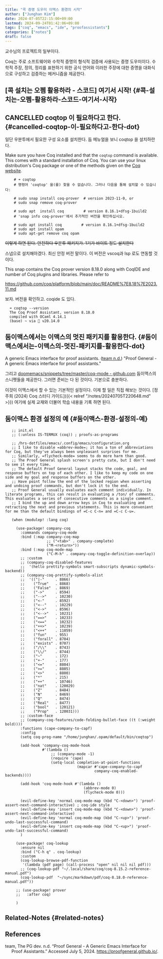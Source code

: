 ```yaml
---
title: "콕 증명 도우미 이맥스 환경의 시작"
author: ["Junghan Kim"]
date: 2024-07-05T22:15:00+09:00
lastmod: 2024-09-24T01:42:06+09:00
tags: ["coq", "emacs", "ide", "proofassistants"]
categories: ["notes"]
draft: false
---
```


교수님의 프로젝트의 일부이다.

Coq는 주로 소프트웨어와 수학적 증명의 형식적 검증에 사용되는 증명 도우미이다. 수학적 주장, 정의, 정리를 표현하기 위한 공식 언어와 이러한 주장에 대한 증명을 대화식으로 구성하고 검증하는 메커니즘을 제공한다.


## [콕 설치는 오펨 활용하라 - 스코드] 여기서 시작! {#콕-설치는-오펨-활용하라-스코드-여기서-시작}


## CANCELLED coqtop 이 필요하다고 한다. {#cancelled-coqtop-이-필요하다고-한다-dot}

일단 우분투에서 필요한 구성 요소를 설치한다. 둠 메뉴얼을 보니 coqtop 을 설치하란다.

Make sure you have Coq installed and that the `coqtop` command is available. This comes with a standard installation of Coq. You can use your linux distribution's Coq package or one of the methods given on the [Coq website](https://coq.inria.fr/download).

```shell
    # ➜ coqtop
    # 명령어 'coqtop' 을(를) 찾을 수 없습니다. 그러나 다음을 통해 설치할 수 있습니다:

    # sudo snap install coq-prover  # version 2023-11-0, or
    # sudo snap remove coq-prover

    # sudo apt  install coq         # version 8.16.1+dfsg-1build2
    # 'snap info coq-prover'에서 추가적인 버전을 확인하십시오.

    # sudo apt install coq         # version 8.16.1+dfsg-1build2
    # sudo apt install opam
    # sudo apt-get remove coq opam
```

~~이렇게 하면 된다. 안전하다 우분투 패키지가. 1기가 바이트 정도 설치한다~~

스냅으로 설치해야겠다. 최신 안정 버전 말이다. 이 버전은 vscoq과 lsp 로도 연동할 것이다.

This snap contains the Coq prover version 8.18.0 along with CoqIDE and number of Coq plugins and libraries. Please refer to

<https://github.com/coq/platform/blob/main/doc/README%7E8.18%7E2023.11.md>

보자. 버전을 확인하고. coqide 도 있다.

```text
  ➜ coqtop --version
  The Coq Proof Assistant, version 8.18.0
  compiled with OCaml 4.14.1
  (base) ~ via  v20.14.0
```


## 둠이맥스에서는 이맥스의 멋진 패키지를 활용한다. {#둠이맥스에서는-이맥스의-멋진-패키지를-활용한다-dot}

A generic Emacs interface for proof assistants. (<a href="#citeproc_bib_item_1">team n.d.</a>) "Proof General - A generic Emacs interface for proof assistants."

그리고 [doomemacs/snippets/tree/master/coq-mode - github.com](https://github.com/doomemacs/snippets/tree/master/coq-mode) 둠이맥스의 스니펫들을 제공한다. 그러면 준비는 다 된 것이다. 기본으로 충분하다.

이것이 이맥스에서 할 수 있는 기본적인 설정이다. 이제 할 일은 직접 해보는 것이다. [정주희 (2024) Coq 스터디 가이드]({{< relref "/notes/20240705T220648.md" >}}) 여기에 실제 교재와 더불어 학습 내용을 기록 하면 된다.


## 둠이맥스 환경 설정의 예 {#둠이맥스-환경-설정의-예}



```elisp
   ;; init.el
   ;; (:unless IS-TERMUX (coq)) ; proofs-as-programs

   ;; /hrs-dotfiles/emacs/.config/emacs/configuration.org
   ;; I like to disable =abbrev-mode=; it has a ton of abbreviations for Coq, but they've always been unpleasant surprises for me.
   ;; Similarly, =flycheck-mode= seems to do more harm than good.
   ;; The Proof General splash screen's pretty cute, but I don't need to see it every time.
   ;; The default Proof General layout stacks the code, goal, and response buffers on top of each other. I like to keep my code on one side and my goal and response buffers on the other.
   ;; Have point follow the end of the locked region when asserting and undoing proof commands, but don't lock it to the end.
   ;; Proof General usually evaluates each comment individually. In literate programs, this can result in evaluating a /ton/ of comments. This evaluates a series of consecutive comments as a single comment.
   ;; I bind the up and down arrow keys in Coq to evaluating and retracting the next and previous statements. This is more convenient for me than the default bindings of =C-c C-n= and =C-c C-u=.

   (when (modulep! :lang coq)

     (use-package! company-coq
       :commands company-coq-mode
       :bind (:map company-coq-map
                   ;; ("<tab>" . company-complete)
                   ("M-<return>"))
       :bind (:map coq-mode-map
                   ("C-M-h" . company-coq-toggle-definition-overlay))
       ;; :custom
       ;; (company-coq-disabled-features
       ;;  '(hello prettify-symbols smart-subscripts dynamic-symbols-backend))
       ;; (company-coq-prettify-symbols-alist
       ;;  '(("|-"     . 8866)
       ;;    ("True"   . 8868)
       ;;    ("False"  . 8869)
       ;;    ("->"     . 8594)
       ;;    ("-->"    . 10230)
       ;;    ("<-"     . 8592)
       ;;    ("<--"    . 10229)
       ;;    ("<->"    . 8596)
       ;;    ("<-->"   . 10231)
       ;;    ("==>"    . 10233)
       ;;    ("<=="    . 10232)
       ;;    ("++>"    . 10239)
       ;;    ("<++"    . 11059)
       ;;    ("fun"    . 955)
       ;;    ("forall" . 8704)
       ;;    ("exists" . 8707)
       ;;    ("/\\"    . 8743)
       ;;    ("\\/"    . 8744)
       ;;    ("~"      . 172)
       ;;    ("+-"     . 177)
       ;;    ("<="     . 8804)
       ;;    (">="     . 8805)
       ;;    ("<>"     . 8800)
       ;;    ("*"      . 215)
       ;;    ("++"     . 10746)
       ;;    ("nat"    . 120029)
       ;;    ("Z"      . 8484)
       ;;    ("N"      . 8469)
       ;;    ("Q"      . 8474)
       ;;    ("Real"   . 8477)
       ;;    ("bool"   . 120121)
       ;;    ("Prop"   . 120031)))
       ;; :custom-face
       ;; (company-coq-features/code-folding-bullet-face ((t (:weight bold))))
       :functions (cape-company-to-capf)
       :config
       (setq coq-prog-name "/home/junghan/.opam/default/bin/coqtop")

       (add-hook 'company-coq-mode-hook
                 #'(lambda ()
                     ;; (company-mode -1)
                     (require 'cape)
                     (setq-local completion-at-point-functions
                                 (mapcar #'cape-company-to-capf
                                         company-coq-enabled-backends))))

       (add-hook 'coq-mode-hook #'(lambda ()
                                    (abbrev-mode 0)
                                    (flycheck-mode 0)))

       (evil-define-key 'normal coq-mode-map (kbd "C-<down>") 'proof-assert-next-command-interactive) ; coq-ide style
       (evil-define-key 'insert coq-mode-map (kbd "C-<down>") 'proof-assert-next-command-interactive)
       (evil-define-key 'normal coq-mode-map (kbd "C-<up>") 'proof-undo-last-successful-command)
       (evil-define-key 'insert coq-mode-map (kbd "C-<up>") 'proof-undo-last-successful-command)
       )

     (use-package! coq-lookup
       :ensure nil
       :bind ("C-h q" . coq-lookup)
       :custom
       (coq-lookup-browse-pdf-function
        '(lambda (pdf page) (call-process "open" nil nil nil pdf)))
       ;; (coq-lookup-pdf "~/.local/share/coq/coq-8.15.2-reference-manual.pdf")
       (coq-lookup-pdf  "~/sync/markdown/pdf/coq-8.18.0-reference-manual.pdf"))

     ;; (use-package! prover
     ;;   :after coq)

     )

```


## Related-Notes {#related-notes}

## References

<style>.csl-entry{text-indent: -1.5em; margin-left: 1.5em;}</style><div class="csl-bib-body">
  <div class="csl-entry"><a id="citeproc_bib_item_1"></a>team, The PG dev. n.d. “Proof General - A Generic Emacs Interface for Proof Assistants.” Accessed July 5, 2024. <a href="https://proofgeneral.github.io/">https://proofgeneral.github.io/</a>.</div>
</div>
